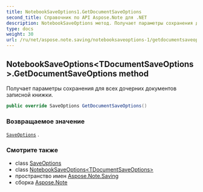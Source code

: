 ```yaml
---
title: NotebookSaveOptions1.GetDocumentSaveOptions
second_title: Справочник по API Aspose.Note для .NET
description: NotebookSaveOptions метод. Получает параметры сохранения для всех дочерних документов записной книжки.
type: docs
weight: 30
url: /ru/net/aspose.note.saving/notebooksaveoptions-1/getdocumentsaveoptions/
---
```

## NotebookSaveOptions&lt;TDocumentSaveOptions&gt;.GetDocumentSaveOptions method

Получает параметры сохранения для всех дочерних документов записной книжки.

```csharp
public override SaveOptions GetDocumentSaveOptions()
```

### Возвращаемое значение

[`SaveOptions`](../../saveoptions/) .

### Смотрите также

* class [SaveOptions](../../saveoptions/)
* class [NotebookSaveOptions&lt;TDocumentSaveOptions&gt;](../)
* пространство имен [Aspose.Note.Saving](../../notebooksaveoptions-1/)
* сборка [Aspose.Note](../../../)



